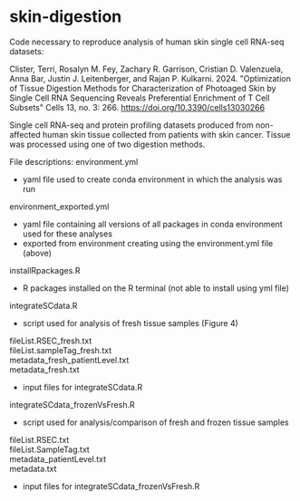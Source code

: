 # skin-digestion
Code necessary to reproduce analysis of human skin single cell RNA-seq datasets:

Clister, Terri, Rosalyn M. Fey, Zachary R. Garrison, Cristian D. Valenzuela, Anna Bar, Justin J. Leitenberger, and Rajan P. Kulkarni. 2024. "Optimization of Tissue Digestion Methods for Characterization of Photoaged Skin by Single Cell RNA Sequencing Reveals Preferential Enrichment of T Cell Subsets" Cells 13, no. 3: 266. https://doi.org/10.3390/cells13030266


Single cell RNA-seq and protein profiling datasets produced from non-affected human skin tissue collected from patients with skin cancer. Tissue was processed using one of two digestion methods.

File descriptions:
environment.yml
- yaml file used to create conda environment in which the analysis was run

environment_exported.yml
- yaml file containing all versions of all packages in conda environment used for these analyses
- exported from environment creating using the environment.yml file (above)

installRpackages.R
- R packages installed on the R terminal (not able to install using yml file)

integrateSCdata.R
- script used for analysis of fresh tissue samples (Figure 4)

fileList.RSEC_fresh.txt  
fileList.sampleTag_fresh.txt  
metadata_fresh_patientLevel.txt  
metadata_fresh.txt  
- input files for integrateSCdata.R

integrateSCdata_frozenVsFresh.R
- script used for analysis/comparison of fresh and frozen tissue samples

fileList.RSEC.txt  
fileList.SampleTag.txt  
metadata_patientLevel.txt  
metadata.txt  
- input files for integrateSCdata_frozenVsFresh.R
